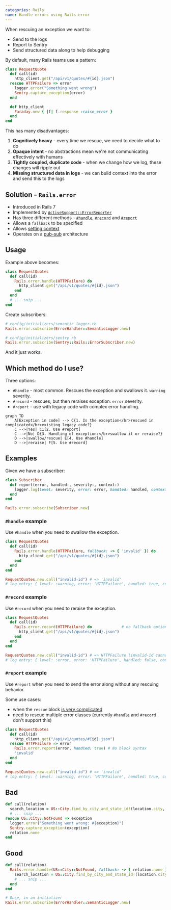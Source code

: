 ```yaml
---
categories: Rails
name: Handle errors using Rails.error
---
```


When rescuing an exception we want to:

* Send to the logs
* Report to Sentry
* Send structured data along to help debugging

By default, many Rails teams use a pattern:

```ruby
class RequestQuote
  def call(id)
    http_client.get("/api/v1/quotes/#{id}.json")
  rescue HTTPFailure => error
    logger.error("Something went wrong")
    Sentry.capture_exception(error)
  end

  def http_client
    Faraday.new { |f| f.response :raise_error }
  end
end
```

This has many disadvantages:

1. **Cognitively heavy** - every time we rescue, we need to decide what to do
2. **Opaque intent** - no abstractions mean we're not communicating effectively with humans
3. **Tightly coupled, duplicate code** - when we change how we log, these changes will ripple out
4. **Missing structured data in logs** - we can build context into the error and send this to the logs

## Solution - `Rails.error`

* Introduced in Rails 7
* Implemented by [`ActiveSupport::ErrorReporter`](https://api.rubyonrails.org/classes/ActiveSupport/ErrorReporter.html)
* Has three different methods - [`#handle`](https://api.rubyonrails.org/classes/ActiveSupport/ErrorReporter.html#method-i-handle), [`#record`](https://api.rubyonrails.org/classes/ActiveSupport/ErrorReporter.html#method-i-record) and [`#report`](https://api.rubyonrails.org/classes/ActiveSupport/ErrorReporter.html#method-i-report)
* Allows a `fallback` to be specified
* Allows [setting context](https://api.rubyonrails.org/classes/ActiveSupport/ErrorReporter.html#method-i-set_context)
* Operates on a [pub-sub](https://api.rubyonrails.org/classes/ActiveSupport/ErrorReporter.html#method-i-subscribe) architecture

## Usage

Example above becomes:

```ruby
class RequestQuotes
  def call(id)
    Rails.error.handle(HTTPFailure) do
      http_client.get("/api/v1/quotes/#{id}.json")
    end
  end
  # ... snip ...
end
```

Create subscribers:

```ruby
# config/initializers/semantic_logger.rb
Rails.error.subscribe(ErrorHandler::SemanticLogger.new)

# config/initializers/sentry.rb
Rails.error.subscribe(Sentry::Rails::ErrorSubscriber.new)
```

And it just works.

## Which method do I use?

Three options:

* `#handle` - most common. Rescues the exception and swallows it. `warning` severity.
* `#record` - rescues, but then reraises exception. `error` severity.
* `#report` - use with legacy code with complex error handling.

```mermaid
graph TD
    A[Exception in code] --> C{1. Is the exception</br>rescued in complicated</br>existing legacy code?}
    C -->|Yes| C1[2. Use #report]
    C -->|No| D{3. Handling of exception:</br>swallow it or reraise?}
    D -->|swallow/rescue| E[4. Use #handle]
    D -->|reraise| F[5. Use #record]
```

## Examples

Given we have a subscriber:

```ruby
class Subscriber
  def report(error, handled:, severity:, context:)
    logger.log(level: severity, error: error, handled: handled, context: context) # pseudocode
  end
end

Rails.error.subscribe(Subscriber.new)
```

### `#handle` example

Use `#handle` when you need to swallow the exception.

```ruby
class RequestQuotes
  def call(id)
    Rails.error.handle(HTTPFailure, fallback: -> { 'invalid' }) do
      http_client.get("/api/v1/quotes/#{id}.json")
    end
  end
end

RequestQuotes.new.call("invalid-id") # => 'invalid'
# log entry: { level: :warning, error: 'HTTPFailure', handled: true, context: {}}
```

### `#record` example
  
Use `#record` when you need to reraise the exception.

```ruby
class RequestQuotes
  def call(id)
    Rails.error.record(HTTPFailure) do             # no fallback option
      http_client.get("/api/v1/quotes/#{id}.json")
    end
  end
end

RequestQuotes.new.call("invalid-id") # => HTTPFailure (invalid-id cannot be found)
# log entry: { level: :error, error: 'HTTPFailure', handled: false, context: {}}
```

### `#report` example
  
Use `#report` when you need to send the error along without any rescuing behavior.

Some use cases:

* when the `rescue` block [is very complicated](https://github.com/BiggerPockets/biggerpockets/blob/f3422ab30d481ad9f5945f8310e6d20b43c7020f/app/controllers/application_controller.rb#L122-L157)
* need to rescue multiple error classes (currently `#handle` and `#record` don't support this)

```ruby
class RequestQuotes
  def call(id)
    http_client.get("/api/v1/quotes/#{id}.json")
  rescue HTTPFailure => error
    Rails.error.report(error, handled: true) # No block syntax
    'invalid'
  end
end

RequestQuotes.new.call("invalid-id") # => 'invalid'
# log entry: { level: :warning, error: 'HTTPFailure', handled: true, context: {}}
```

## Bad

```ruby
def call(relation)
  search_location = US::City.find_by_city_and_state_id!(location.city, location.state)
  # ... snip ...
rescue US::City::NotFound => exception
  logger.error("Something went wrong: #{exception}")
  Sentry.capture_exception(exception)
  relation.none
end
```

## Good

```ruby
def call(relation)
  Rails.error.handle(US::City::NotFound, fallback: -> { relation.none }) do
    search_location = US::City.find_by_city_and_state_id!(location.city, location.state)
    # ... snip ...
  end
end
```

```ruby
# Once, in an initializer
Rails.error.subscribe(ErrorHandler::SemanticLogger.new)
```
